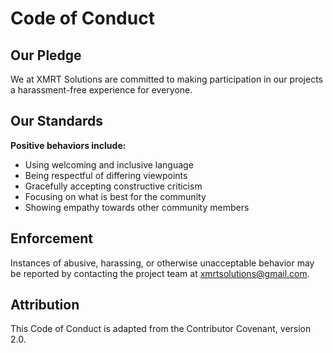 # Code of Conduct

## Our Pledge

We at XMRT Solutions are committed to making participation in our projects a harassment-free experience for everyone.

## Our Standards

**Positive behaviors include:**
* Using welcoming and inclusive language
* Being respectful of differing viewpoints
* Gracefully accepting constructive criticism
* Focusing on what is best for the community
* Showing empathy towards other community members

## Enforcement

Instances of abusive, harassing, or otherwise unacceptable behavior may be reported by contacting the project team at xmrtsolutions@gmail.com.

## Attribution

This Code of Conduct is adapted from the Contributor Covenant, version 2.0.

